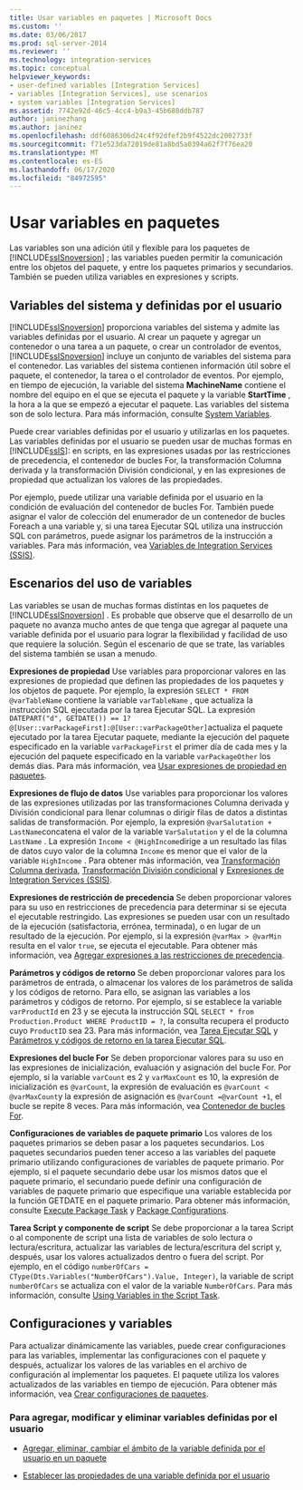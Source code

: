 ```yaml
---
title: Usar variables en paquetes | Microsoft Docs
ms.custom: ''
ms.date: 03/06/2017
ms.prod: sql-server-2014
ms.reviewer: ''
ms.technology: integration-services
ms.topic: conceptual
helpviewer_keywords:
- user-defined variables [Integration Services]
- variables [Integration Services], use scenarios
- system variables [Integration Services]
ms.assetid: 7742e92d-46c5-4cc4-b9a3-45b688ddb787
author: janinezhang
ms.author: janinez
ms.openlocfilehash: ddf6086306d24c4f92dfef2b9f4522dc2002733f
ms.sourcegitcommit: f71e523da72019de81a8bd5a0394a62f7f76ea20
ms.translationtype: MT
ms.contentlocale: es-ES
ms.lasthandoff: 06/17/2020
ms.locfileid: "84972595"
---
```

# <a name="use-variables-in-packages"></a>Usar variables en paquetes
  Las variables son una adición útil y flexible para los paquetes de [!INCLUDE[ssISnoversion](../includes/ssisnoversion-md.md)] ; las variables pueden permitir la comunicación entre los objetos del paquete, y entre los paquetes primarios y secundarios. También se pueden utiliza variables en expresiones y scripts.  
  
## <a name="user-defined-variables-and-system-variables"></a>Variables del sistema y definidas por el usuario  
 [!INCLUDE[ssISnoversion](../includes/ssisnoversion-md.md)] proporciona variables del sistema y admite las variables definidas por el usuario. Al crear un paquete y agregar un contenedor o una tarea a un paquete, o crear un controlador de eventos, [!INCLUDE[ssISnoversion](../includes/ssisnoversion-md.md)] incluye un conjunto de variables del sistema para el contenedor. Las variables del sistema contienen información útil sobre el paquete, el contenedor, la tarea o el controlador de eventos. Por ejemplo, en tiempo de ejecución, la variable del sistema **MachineName** contiene el nombre del equipo en el que se ejecuta el paquete y la variable **StartTime** , la hora a la que se empezó a ejecutar el paquete. Las variables del sistema son de solo lectura. Para más información, consulte [System Variables](system-variables.md).  
  
 Puede crear variables definidas por el usuario y utilizarlas en los paquetes. Las variables definidas por el usuario se pueden usar de muchas formas en [!INCLUDE[ssIS](../includes/ssis-md.md)]: en scripts, en las expresiones usadas por las restricciones de precedencia, el contenedor de bucles For, la transformación Columna derivada y la transformación División condicional, y en las expresiones de propiedad que actualizan los valores de las propiedades.  
  
 Por ejemplo, puede utilizar una variable definida por el usuario en la condición de evaluación del contenedor de bucles For. También puede asignar el valor de colección del enumerador de un contenedor de bucles Foreach a una variable y, si una tarea Ejecutar SQL utiliza una instrucción SQL con parámetros, puede asignar los parámetros de la instrucción a variables. Para más información, vea [Variables de Integration Services &#40;SSIS&#41;](integration-services-ssis-variables.md).  
  
## <a name="variables-usage-scenarios"></a>Escenarios del uso de variables  
 Las variables se usan de muchas formas distintas en los paquetes de [!INCLUDE[ssISnoversion](../includes/ssisnoversion-md.md)] . Es probable que observe que el desarrollo de un paquete no avanza mucho antes de que tenga que agregar al paquete una variable definida por el usuario para lograr la flexibilidad y facilidad de uso que requiere la solución. Según el escenario de que se trate, las variables del sistema también se usan a menudo.  
  
 **Expresiones de propiedad** Use variables para proporcionar valores en las expresiones de propiedad que definen las propiedades de los paquetes y los objetos de paquete. Por ejemplo, la expresión `SELECT * FROM @varTableName` contiene la variable `varTableName` , que actualiza la instrucción SQL ejecutada por la tarea Ejecutar SQL. La expresión `DATEPART("d", GETDATE()) == 1? @[User::varPackageFirst]:@[User::varPackageOther]`actualiza el paquete ejecutado por la tarea Ejecutar paquete, mediante la ejecución del paquete especificado en la variable `varPackageFirst` el primer día de cada mes y la ejecución del paquete especificado en la variable `varPackageOther` los demás días. Para más información, vea [Usar expresiones de propiedad en paquetes](expressions/use-property-expressions-in-packages.md).  
  
 **Expresiones de flujo de datos** Use variables para proporcionar los valores de las expresiones utilizadas por las transformaciones Columna derivada y División condicional para llenar columnas o dirigir filas de datos a distintas salidas de transformación. Por ejemplo, la expresión `@varSalutation + LastName`concatena el valor de la variable `VarSalutation` y el de la columna `LastName` . La expresión `Income < @HighIncome`dirige a un resultado las filas de datos cuyo valor de la columna `Income` es menor que el valor de la variable `HighIncome` . Para obtener más información, vea [Transformación Columna derivada](data-flow/transformations/derived-column-transformation.md), [Transformación División condicional](data-flow/transformations/conditional-split-transformation.md) y [Expresiones de Integration Services &#40;SSIS&#41;](expressions/integration-services-ssis-expressions.md).  
  
 **Expresiones de restricción de precedencia** Se deben proporcionar valores para su uso en restricciones de precedencia para determinar si se ejecuta el ejecutable restringido. Las expresiones se pueden usar con un resultado de la ejecución (satisfactoria, errónea, terminada), o en lugar de un resultado de la ejecución. Por ejemplo, si la expresión `@varMax > @varMin` resulta en el valor `true`, se ejecuta el ejecutable. Para obtener más información, vea [Agregar expresiones a las restricciones de precedencia](control-flow/precedence-constraints.md).  
  
 **Parámetros y códigos de retorno** Se deben proporcionar valores para los parámetros de entrada, o almacenar los valores de los parámetros de salida y los códigos de retorno. Para ello, se asignan las variables a los parámetros y códigos de retorno. Por ejemplo, si se establece la variable `varProductId` en 23 y se ejecuta la instrucción SQL `SELECT * from Production.Product WHERE ProductID = ?`, la consulta recupera el producto cuyo `ProductID` sea 23. Para más información, vea [Tarea Ejecutar SQL](control-flow/execute-sql-task.md) y [Parámetros y códigos de retorno en la tarea Ejecutar SQL](../../2014/integration-services/parameters-and-return-codes-in-the-execute-sql-task.md).  
  
 **Expresiones del bucle For** Se deben proporcionar valores para su uso en las expresiones de inicialización, evaluación y asignación del bucle For. Por ejemplo, si la variable `varCount` es 2 y `varMaxCount` es 10, la expresión de inicialización es `@varCount`, la expresión de evaluación es  `@varCount < @varMaxCount`y la expresión de asignación es `@varCount =@varCount +1`, el bucle se repite 8 veces. Para más información, vea [Contenedor de bucles For](control-flow/for-loop-container.md).  
  
 **Configuraciones de variables de paquete primario** Los valores de los paquetes primarios se deben pasar a los paquetes secundarios. Los paquetes secundarios pueden tener acceso a las variables del paquete primario utilizando configuraciones de variables de paquete primario. Por ejemplo, si el paquete secundario debe usar los mismos datos que el paquete primario, el secundario puede definir una configuración de variables de paquete primario que especifique una variable establecida por la función GETDATE en el paquete primario. Para obtener más información, consulte [Execute Package Task](control-flow/execute-package-task.md) y [Package Configurations](../../2014/integration-services/package-configurations.md).  
  
 **Tarea Script y componente de script** Se debe proporcionar a la tarea Script o al componente de script una lista de variables de solo lectura o lectura/escritura, actualizar las variables de lectura/escritura del script y, después, usar los valores actualizados dentro o fuera del script. Por ejemplo, en el código `numberOfCars = CType(Dts.Variables("NumberOfCars").Value, Integer)`, la variable de script `numberOfCars` se actualiza con el valor de la variable `NumberOfCars`. Para más información, consulte [Using Variables in the Script Task](control-flow/script-task.md).  
  
## <a name="configurations-and-variables"></a>Configuraciones y variables  
 Para actualizar dinámicamente las variables, puede crear configuraciones para las variables, implementar las configuraciones con el paquete y después, actualizar los valores de las variables en el archivo de configuración al implementar los paquetes. El paquete utiliza los valores actualizados de las variables en tiempo de ejecución. Para obtener más información, vea [Crear configuraciones de paquetes](../../2014/integration-services/create-package-configurations.md).  
  
### <a name="to-add-modify-and-delete-user-defined-variables"></a>Para agregar, modificar y eliminar variables definidas por el usuario  
  
-   [Agregar, eliminar, cambiar el ámbito de la variable definida por el usuario en un paquete](../../2014/integration-services/add-delete-change-scope-of-user-defined-variable-in-a-package.md)  
  
-   [Establecer las propiedades de una variable definida por el usuario](../../2014/integration-services/set-the-properties-of-a-user-defined-variable.md)  
  
  
